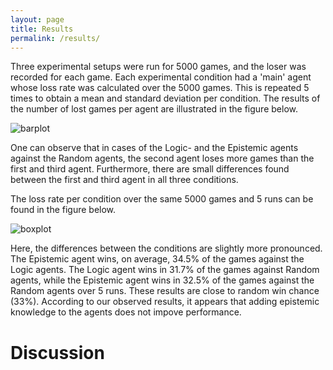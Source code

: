 ```yaml
---
layout: page
title: Results
permalink: /results/
---
```


Three experimental setups were run for 5000 games, and the loser was recorded for each game. Each experimental condition had a 'main' agent whose loss rate was calculated over the 5000 games. This is repeated 5 times to obtain a mean and standard deviation per condition. The results of the number of lost games per agent are illustrated in the figure below.

![barplot](/assets/img/barplot.png)

One can observe that in cases of the Logic- and the Epistemic agents against the Random agents, the second agent loses more games than the first and third agent. Furthermore, there are small differences found between the first and third agent in all three conditions.

The loss rate per condition over the same 5000 games and 5 runs can be found in the figure below.

![boxplot](/assets/img/boxplot.png)

Here, the differences between the conditions are slightly more pronounced. The Epistemic agent wins, on average, 34.5% of the games against the Logic agents. The Logic agent wins in 31.7% of the games against Random agents, while the Epistemic agent wins in 32.5% of the games against the Random agents over 5 runs. These results are close to random win chance (33%). According to our observed results, it appears that adding epistemic knowledge to the agents does not impove performance.

# Discussion

